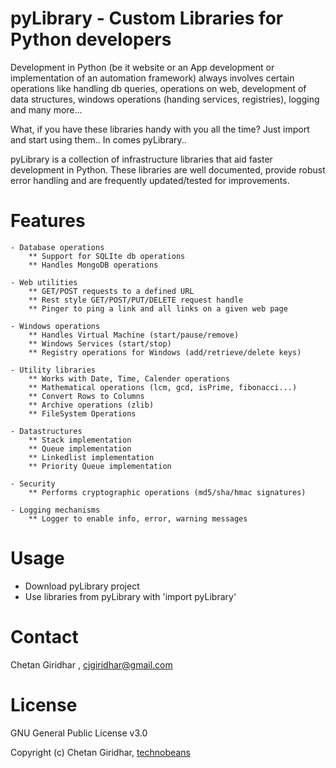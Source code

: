 pyLibrary - Custom Libraries for Python developers
===================================================
Development in Python (be it website or an App development or implementation of an automation framework) always involves certain operations like handling db queries, operations on web, development of data structures, windows operations (handing services, registries), logging and many more...

What, if you have these libraries handy with you all the time? Just import and start using them.. In comes pyLibrary..

pyLibrary is a collection of infrastructure libraries that aid faster development in Python. These libraries are well documented, provide robust error handling and are frequently updated/tested for improvements.

Features
========

	- Database operations
		** Support for SQLIte db operations
		** Handles MongoDB operations
		
	- Web utilities
		** GET/POST requests to a defined URL
		** Rest style GET/POST/PUT/DELETE request handle
		** Pinger to ping a link and all links on a given web page
		
	- Windows operations
		** Handles Virtual Machine (start/pause/remove)
		** Windows Services (start/stop)
		** Registry operations for Windows (add/retrieve/delete keys)
	
	- Utility libraries 
		** Works with Date, Time, Calender operations
		** Mathematical operations (lcm, gcd, isPrime, fibonacci...)
		** Convert Rows to Columns
		** Archive operations (zlib)
		** FileSystem Operations

	- Datastructures
		** Stack implementation
		** Queue implementation
		** Linkedlist implementation
		** Priority Queue implementation
	
	- Security
		** Performs cryptographic operations (md5/sha/hmac signatures)
	
	- Logging mechanisms
		** Logger to enable info, error, warning messages


Usage
=====
- Download pyLibrary project
- Use libraries from pyLibrary with 'import pyLibrary'


Contact
=======

Chetan Giridhar , cjgiridhar@gmail.com

License
=======
GNU General Public License v3.0

Copyright (c) Chetan Giridhar, [technobeans](http://technobeans.com)

